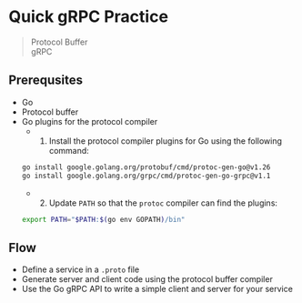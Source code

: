# Quick gRPC Practice
> Protocol Buffer  
> gRPC  

## Prerequsites
- Go
- Protocol buffer
- Go plugins for the protocol compiler
    - 1. Install the protocol compiler plugins for Go using the following command:
    ```bash
    go install google.golang.org/protobuf/cmd/protoc-gen-go@v1.26
    go install google.golang.org/grpc/cmd/protoc-gen-go-grpc@v1.1
    ```
    - 2. Update `PATH` so that the `protoc` compiler can find the plugins:
    ```bash
    export PATH="$PATH:$(go env GOPATH)/bin"
    ```

## Flow
- Define a service in a `.proto` file
- Generate server and client code using the protocol buffer compiler
- Use the Go gRPC API to write a simple client and server for your service